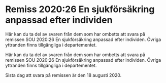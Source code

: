 # Remiss 2020:26 En sjukförsäkring anpassad efter individen

Här kan du ta del av svaren från dem som har ombetts att svara på remissen SOU 2020:26 En sjukförsäkring anpassad efter individen. Övriga yttranden finns tillgängliga i departementet.

Här kan du ta del av svaren från dem som har ombetts att svara på remissen SOU 2020:26 En sjukförsäkring anpassad efter individen. Övriga yttranden finns tillgängliga i departementet.

Sista dag att svara på remissen är den 18 augusti 2020.

